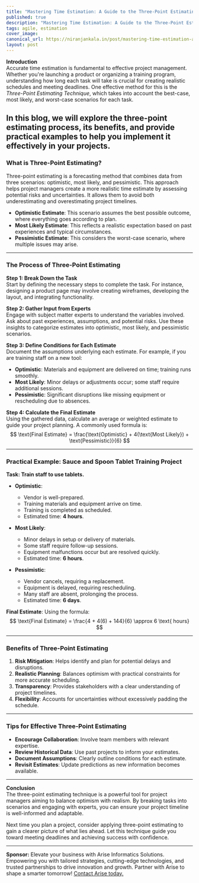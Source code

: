 ```yaml
---
title: "Mastering Time Estimation: A Guide to the Three-Point Estimating Technique"
published: true
description: "Mastering Time Estimation: A Guide to the Three-Point Estimating Technique"
tags: agile, estimation
cover_image: 
canonical_url: https://niranjankala.in/post/mastering-time-estimation-a-guide-to-the-three-point-estimating-technique
layout: post
---
```


**Introduction**  
Accurate time estimation is fundamental to effective project management. Whether you're launching a product or organizing a training program, understanding how long each task will take is crucial for creating realistic schedules and meeting deadlines. One effective method for this is the *Three-Point Estimating Technique*, which takes into account the best-case, most likely, and worst-case scenarios for each task.

In this blog, we will explore the three-point estimating process, its benefits, and provide practical examples to help you implement it effectively in your projects.
---

### **What is Three-Point Estimating?**  
Three-point estimating is a forecasting method that combines data from three scenarios: optimistic, most likely, and pessimistic. This approach helps project managers create a more realistic time estimate by assessing potential risks and uncertainties. It allows them to avoid both underestimating and overestimating project timelines.

- **Optimistic Estimate**: This scenario assumes the best possible outcome, where everything goes according to plan.
- **Most Likely Estimate**: This reflects a realistic expectation based on past experiences and typical circumstances.
- **Pessimistic Estimate**: This considers the worst-case scenario, where multiple issues may arise.

---

### **The Process of Three-Point Estimating**  

**Step 1: Break Down the Task**  
Start by defining the necessary steps to complete the task. For instance, designing a product page may involve creating wireframes, developing the layout, and integrating functionality.

**Step 2: Gather Input from Experts**  
Engage with subject matter experts to understand the variables involved. Ask about past experiences, assumptions, and potential risks. Use these insights to categorize estimates into optimistic, most likely, and pessimistic scenarios.

**Step 3: Define Conditions for Each Estimate**  
Document the assumptions underlying each estimate. For example, if you are training staff on a new tool:
- **Optimistic**: Materials and equipment are delivered on time; training runs smoothly.  
- **Most Likely**: Minor delays or adjustments occur; some staff require additional sessions.  
- **Pessimistic**: Significant disruptions like missing equipment or rescheduling due to absences.

**Step 4: Calculate the Final Estimate**  
Using the gathered data, calculate an average or weighted estimate to guide your project planning. A commonly used formula is:  
$$
\text{Final Estimate} = \frac{\text{Optimistic} + 4(\text{Most Likely}) + \text{Pessimistic}}{6}
$$ 

---

### **Practical Example: Sauce and Spoon Tablet Training Project**  

**Task: Train staff to use tablets.**  
- **Optimistic**:  
  - Vendor is well-prepared.  
  - Training materials and equipment arrive on time.  
  - Training is completed as scheduled.  
  - Estimated time: **4 hours**.  

- **Most Likely**:  
  - Minor delays in setup or delivery of materials.  
  - Some staff require follow-up sessions.  
  - Equipment malfunctions occur but are resolved quickly.  
  - Estimated time: **6 hours**.  

- **Pessimistic**:  
  - Vendor cancels, requiring a replacement.  
  - Equipment is delayed, requiring rescheduling.  
  - Many staff are absent, prolonging the process.  
  - Estimated time: **6 days**.  

**Final Estimate**: Using the formula:  
$$
\text{Final Estimate} = \frac{4 + 4(6) + 144}{6} \approx 6 \text{ hours}
$$  

---

### **Benefits of Three-Point Estimating**  
1. **Risk Mitigation**: Helps identify and plan for potential delays and disruptions.  
2. **Realistic Planning**: Balances optimism with practical constraints for more accurate scheduling.  
3. **Transparency**: Provides stakeholders with a clear understanding of project timelines.  
4. **Flexibility**: Accounts for uncertainties without excessively padding the schedule.  

---

### **Tips for Effective Three-Point Estimating**  
- **Encourage Collaboration**: Involve team members with relevant expertise.  
- **Review Historical Data**: Use past projects to inform your estimates.  
- **Document Assumptions**: Clearly outline conditions for each estimate.  
- **Revisit Estimates**: Update predictions as new information becomes available.  

---

**Conclusion**  
The three-point estimating technique is a powerful tool for project managers aiming to balance optimism with realism. By breaking tasks into scenarios and engaging with experts, you can ensure your project timeline is well-informed and adaptable.  

Next time you plan a project, consider applying three-point estimating to gain a clearer picture of what lies ahead. Let this technique guide you toward meeting deadlines and achieving success with confidence.  

---
**Sponsor:** Elevate your business with Arise Informatics Solutions. Empowering you with tailored strategies, cutting-edge technologies, and trusted partnerships to drive innovation and growth. Partner with Arise to shape a smarter tomorrow! [Contact Arise today.](https://arisein.com/contact/)
